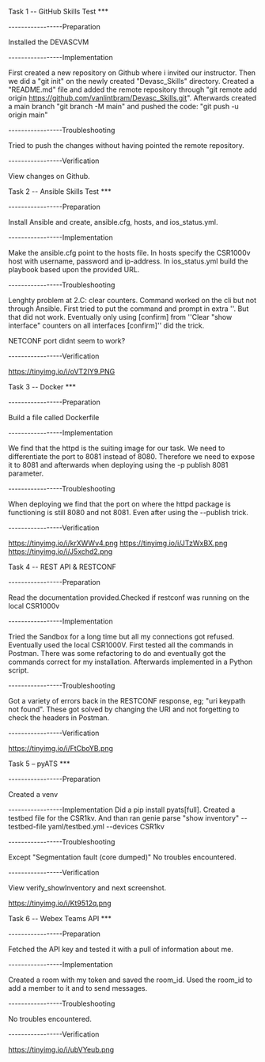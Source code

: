 Task 1 -- GitHub Skills Test ***

-----------------Preparation

Installed the DEVASCVM

-----------------Implementation

First created a new repository on Github where i invited our instructor.
Then we did a "git init" on the newly created "Devasc_Skills" directory. Created a "README.md" file and added the remote repository through "git remote add origin https://github.com/vanlintbram/Devasc_Skills.git". Afterwards created a main branch "git branch -M main" and pushed the code: "git push -u origin main"

-----------------Troubleshooting

Tried to push the changes without having pointed the remote repository.

-----------------Verification

View changes on Github.

Task 2 -- Ansible Skills Test ***

-----------------Preparation

Install Ansible and create, ansible.cfg, hosts, and ios_status.yml.

-----------------Implementation

Make the ansible.cfg point to the hosts file. In hosts specify the CSR1000v host with username, password and ip-address. In ios_status.yml build the playbook based upon the provided URL.

-----------------Troubleshooting

Lenghty problem at 2.C: clear counters. Command worked on the cli but not through Ansible. First tried to put the command and prompt in extra ''. But that did not work. Eventually only using [confirm] from ''Clear "show interface" counters on all interfaces [confirm]'' did the trick.

NETCONF port didnt seem to work?

-----------------Verification


https://tinyimg.io/i/oVT2IY9.PNG

Task 3 -- Docker ***

-----------------Preparation

Build a file called Dockerfile

-----------------Implementation

We find that the httpd is the suiting image for our task. We need to differentiate the port to 8081 instead of 8080. Therefore we need to expose it to 8081 and afterwards when deploying using the -p publish 8081 parameter.

-----------------Troubleshooting

When deploying we find that the port on where the httpd package is functioning is still 8080 and not 8081. Even after using the --publish trick.

-----------------Verification

https://tinyimg.io/i/krXWWv4.png
https://tinyimg.io/i/JTzWxBX.png
https://tinyimg.io/i/J5xchd2.png


Task 4 -- REST API & RESTCONF

-----------------Preparation

Read the documentation provided.Checked if restconf was running on the local CSR1000v

-----------------Implementation

Tried the Sandbox for a long time but all my connections got refused. Eventually used the local CSR1000V. First tested all the commands in Postman. There was some refactoring to do and eventually got the commands correct for my installation. Afterwards implemented in a Python script.

-----------------Troubleshooting

Got a variety of errors back in the RESTCONF response, eg; "uri keypath not found". These got solved by changing the URI and not forgetting to check the headers in Postman.

-----------------Verification

https://tinyimg.io/i/FtCboYB.png

Task 5 – pyATS ***

-----------------Preparation

Created a venv

-----------------Implementation
Did a pip install pyats[full]. Created a testbed file for the CSR1kv. And than ran genie parse "show inventory" --testbed-file yaml/testbed.yml --devices CSR1kv

-----------------Troubleshooting

Except "Segmentation fault (core dumped)" No troubles encountered.

-----------------Verification

View verify_showInventory and next screenshot.

https://tinyimg.io/i/Kt9512q.png

Task 6 -- Webex Teams API ***

-----------------Preparation

Fetched the API key and tested it with a pull of information about me.

-----------------Implementation

Created a room with my token and saved the room_id. Used the room_id to add a member to it and to send messages.

-----------------Troubleshooting

No troubles encountered.

-----------------Verification

https://tinyimg.io/i/ubVYeub.png
